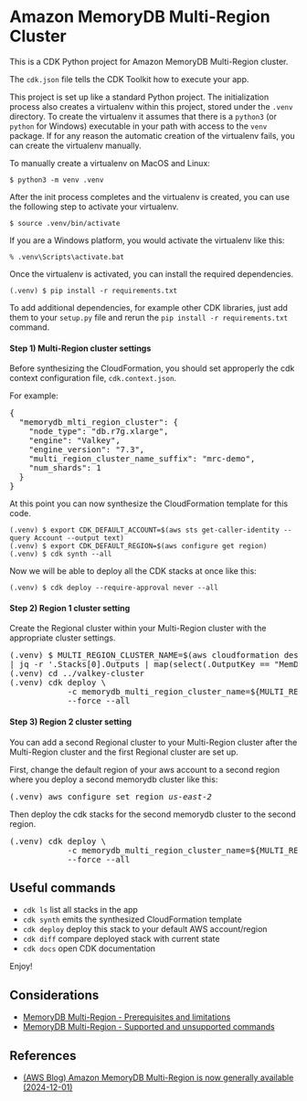 
# Amazon MemoryDB Multi-Region Cluster

This is a CDK Python project for Amazon MemoryDB Multi-Region cluster.

The `cdk.json` file tells the CDK Toolkit how to execute your app.

This project is set up like a standard Python project.  The initialization
process also creates a virtualenv within this project, stored under the `.venv`
directory.  To create the virtualenv it assumes that there is a `python3`
(or `python` for Windows) executable in your path with access to the `venv`
package. If for any reason the automatic creation of the virtualenv fails,
you can create the virtualenv manually.

To manually create a virtualenv on MacOS and Linux:

```
$ python3 -m venv .venv
```

After the init process completes and the virtualenv is created, you can use the following
step to activate your virtualenv.

```
$ source .venv/bin/activate
```

If you are a Windows platform, you would activate the virtualenv like this:

```
% .venv\Scripts\activate.bat
```

Once the virtualenv is activated, you can install the required dependencies.

```
(.venv) $ pip install -r requirements.txt
```

To add additional dependencies, for example other CDK libraries, just add
them to your `setup.py` file and rerun the `pip install -r requirements.txt`
command.

#### Step 1) Multi-Region cluster settings

Before synthesizing the CloudFormation, you should set approperly the cdk context configuration file, `cdk.context.json`.

For example:

<pre>
{
  "memorydb_mlti_region_cluster": {
    "node_type": "db.r7g.xlarge",
    "engine": "Valkey",
    "engine_version": "7.3",
    "multi_region_cluster_name_suffix": "mrc-demo",
    "num_shards": 1
  }
}
</pre>

At this point you can now synthesize the CloudFormation template for this code.

```
(.venv) $ export CDK_DEFAULT_ACCOUNT=$(aws sts get-caller-identity --query Account --output text)
(.venv) $ export CDK_DEFAULT_REGION=$(aws configure get region)
(.venv) $ cdk synth --all
```

Now we will be able to deploy all the CDK stacks at once like this:

```
(.venv) $ cdk deploy --require-approval never --all
```

#### Step 2) Region 1 cluster setting

Create the Regional cluster within your Multi-Region cluster with the appropriate cluster settings.

<pre>
(.venv) $ MULTI_REGION_CLUSTER_NAME=$(aws cloudformation describe-stacks --stack-name <i>MemoryDBMultiRegionClusterStack</i> \
| jq -r '.Stacks[0].Outputs | map(select(.OutputKey == "MemDBMultiRegionClusterName")) | .[0].OutputValue')
(.venv) cd ../valkey-cluster
(.venv) cdk deploy \
            -c memorydb_multi_region_cluster_name=${MULTI_REGION_CLUSTER_NAME} \
            --force --all
</pre>

#### Step 3) Region 2 cluster setting

You can add a second Regional cluster to your Multi-Region cluster after the Multi-Region cluster and the first Regional cluster are set up.

First, change the default region of your aws account to a second region where you deploy a second memorydb cluster like this:
<pre>
(.venv) aws configure set region <i>us-east-2</i>
</pre>

Then deploy the cdk stacks for the second memorydb cluster to the second region.
<pre>
(.venv) cdk deploy \
            -c memorydb_multi_region_cluster_name=${MULTI_REGION_CLUSTER_NAME} \
            --force --all
</pre>

## Useful commands

 * `cdk ls`          list all stacks in the app
 * `cdk synth`       emits the synthesized CloudFormation template
 * `cdk deploy`      deploy this stack to your default AWS account/region
 * `cdk diff`        compare deployed stack with current state
 * `cdk docs`        open CDK documentation

Enjoy!

## Considerations

 * [MemoryDB Multi-Region - Prerequisites and limitations](https://docs.aws.amazon.com/memorydb/latest/devguide/multi-region.prereq.html)
 * [MemoryDB Multi-Region - Supported and unsupported commands](https://docs.aws.amazon.com/memorydb/latest/devguide/multi-Region.SupportedCommands.html)

## References

 * [(AWS Blog) Amazon MemoryDB Multi-Region is now generally available (2024-12-01)](https://aws.amazon.com/blogs/aws/amazon-memorydb-multi-region-is-now-generally-available/)
